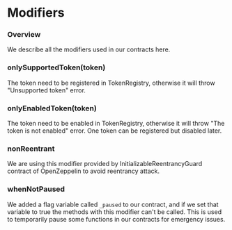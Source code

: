 # Modifiers

### Overview

We describe all the modifiers used in our contracts here.

### onlySupportedToken(token)

The token need to be registered in TokenRegistry, otherwise it will throw "Unsupported token" error.

### onlyEnabledToken(token)

The token need to be enabled in TokenRegistry, otherwise it will throw "The token is not enabled" error. One token can be registered but disabled later.

### nonReentrant

We are using this modifier provided by InitializableReentrancyGuard contract of OpenZeppelin to avoid reentrancy attack.

### whenNotPaused

We added a flag variable called `_paused` to our contract, and if we set that variable to true the methods with this modifier can't be called. This is used to temporarily pause some functions in our contracts for emergency issues.

